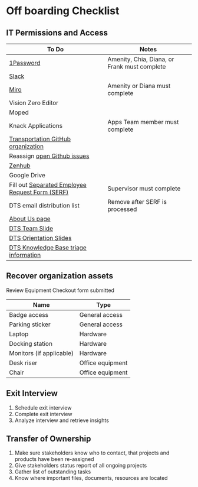 # Off boarding Checklist

## IT Permissions and Access

| To Do                                                                                                                                                | Notes                                        |
| ---------------------------------------------------------------------------------------------------------------------------------------------------- | -------------------------------------------- |
| [1Password](https://my.1password.com/people)                                                                                                         | Amenity, Chia, Diana, or Frank must complete |
| [Slack](https://austininnovation.slack.com/admin/settings)                                                                                           |                                              |
| [Miro](https://miro.com/app/settings/company/3074457355174023970/users/)                                                                             | Amenity or Diana must complete               |
| Vision Zero Editor                                                                                                                                   |                                              |
| Moped                                                                                                                                                |                                              |
| Knack Applications                                                                                                                                   | Apps Team member must complete               |
| [Transportation GitHub organization](https://github.com/orgs/cityofaustin/teams/transportation/members)                                              |                                              |
| Reassign [open Github issues](https://github.com/cityofaustin/atd-data-tech/issues)                                                                  |                                              |
| [Zenhub](https://app.zenhub.com/settings/o/cityofaustin/users)                                                                                       |                                              |
| Google Drive                                                                                                                                         |                                              |
| Fill out [Separated Employee Request Form (SERF)](https://atx.service-now.com/sp?id=sc\_cat\_item\_guide\&sys\_id=72fb6289db9f73405b03f482ba961956)  | Supervisor must complete                     |
| DTS email distribution list                                                                                                                          | Remove after SERF is processed               |
| [About Us page](https://github.com/cityofaustin/atd-product/blob/main/pages/about/index.js)                                                          |                                              |
| [DTS Team Slide](https://docs.google.com/presentation/d/1tHKTfUgQ-uAXdRBkEdXqR7ryBo\_LTU86IzQxo1gJoeA/edit#slide=id.gc64f254bde\_0\_91)              |                                              |
| [DTS Orientation Slides](https://docs.google.com/presentation/d/1ByRWXmjHut88cTiPVOTgkwTJ2V5\_m1Y\_0j46FP\_kdYw/edit#slide=id.gfd25a7f266\_1\_382)   |                                              |
| [DTS Knowledge Base triage information](https://app.gitbook.com/o/-LzDQOVGhTudbKRDGpUA/s/-M4LYhVrPWLmbRD1Xv0p/)                                      |                                              |

## Recover organization assets

Review Equipment Checkout form submitted

| Name                     | Type             |
| ------------------------ | ---------------- |
| Badge access             | General access   |
| Parking sticker          | General access   |
| Laptop                   | Hardware         |
| Docking station          | Hardware         |
| Monitors (if applicable) | Hardware         |
| Desk riser               | Office equipment |
| Chair                    | Office equipment |

## Exit Interview

1. Schedule exit interview
2. Complete exit interview
3. Analyze interview and retrieve insights

## Transfer of Ownership

1. Make sure stakeholders know who to contact, that projects and products have been re-assigned
2. Give stakeholders status report of all ongoing projects
3. Gather list of outstanding tasks&#x20;
4. Know where important files, documents, resources are located
